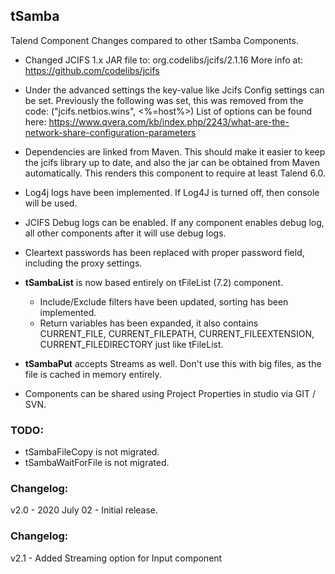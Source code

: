 ## tSamba
Talend Component
Changes compared to other tSamba Components.

 * Changed JCIFS 1.x JAR file to: org.codelibs/jcifs/2.1.16 
More info at: https://github.com/codelibs/jcifs 
* Under the advanced settings the key-value like Jcifs Config settings can be set. Previously the following was set, this was removed from the code: ("jcifs.netbios.wins", <%=host%>)
List of options  can be found here:
https://www.qvera.com/kb/index.php/2243/what-are-the-network-share-configuration-parameters 
* Dependencies are linked from Maven. This should make it easier to keep the jcifs library up to date, and also the jar can be obtained from Maven automatically. This renders this component to require at least Talend 6.0.
* Log4j logs have been implemented. If Log4J is turned off, then console will be used.
* JCIFS Debug logs can be enabled. If any component enables debug log, all other components after it will use debug logs.
* Cleartext passwords has been replaced with proper password field, including the proxy settings.

* __tSambaList__ is now based entirely on tFileList (7.2) component.
	- Include/Exclude filters have been updated, sorting has been implemented.
	- Return variables has been expanded, it also contains CURRENT_FILE, CURRENT_FILEPATH, CURRENT_FILEEXTENSION, CURRENT_FILEDIRECTORY just like tFileList.

* __tSambaPut__ accepts Streams as well. Don't use this with big files, as the file is cached in memory entirely.

* Components can be shared using Project Properties in studio via GIT / SVN.

### TODO:
* tSambaFileCopy is not migrated.
* tSambaWaitForFile is not migrated.

### Changelog: 
v2.0 - 2020 July 02 - Initial release.

### Changelog: 
v2.1 - Added Streaming option for Input component